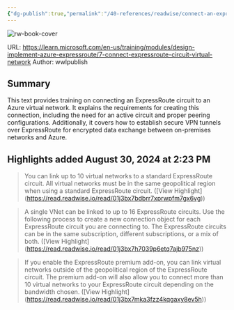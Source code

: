 ```yaml
---
{"dg-publish":true,"permalink":"/40-references/readwise/connect-an-express-route-circuit-to-a-virtual-network-training/","tags":["rw/articles"]}
---
```


![rw-book-cover](https://learn.microsoft.com/en-us/media/open-graph-image.png)
  
URL: https://learn.microsoft.com/en-us/training/modules/design-implement-azure-expressroute/7-connect-expressroute-circuit-virtual-network
Author: wwlpublish

## Summary

This text provides training on connecting an ExpressRoute circuit to an Azure virtual network. It explains the requirements for creating this connection, including the need for an active circuit and proper peering configurations. Additionally, it covers how to establish secure VPN tunnels over ExpressRoute for encrypted data exchange between on-premises networks and Azure.

## Highlights added August 30, 2024 at 2:23 PM
>You can link up to 10 virtual networks to a standard ExpressRoute circuit. All virtual networks must be in the same geopolitical region when using a standard ExpressRoute circuit. ([View Highlight] (https://read.readwise.io/read/01j3bx7bdbrr7xprwpfm7gx6vg))


>A single VNet can be linked to up to 16 ExpressRoute circuits. Use the following process to create a new connection object for each ExpressRoute circuit you are connecting to. The ExpressRoute circuits can be in the same subscription, different subscriptions, or a mix of both. ([View Highlight] (https://read.readwise.io/read/01j3bx7h7039p6etq7ajb975nz))


>If you enable the ExpressRoute premium add-on, you can link virtual networks outside of the geopolitical region of the ExpressRoute circuit. The premium add-on will also allow you to connect more than 10 virtual networks to your ExpressRoute circuit depending on the bandwidth chosen. ([View Highlight] (https://read.readwise.io/read/01j3bx7mka3fzz4kqgaxy8ev5h))


